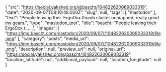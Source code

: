 {
  "src": "https://social.yakshed.org/@bascht/104822620069033319",
  "date": "2020-09-07T08:10:48.000Z",
  "slug": null,
  "tags": [
    "mastodon"
  ],
  "text": "People leaving their ErgoDox thumb cluster unmapped, really grind my gears.",
  "type": "mastodon_toot",
  "title": "bascht: “People leaving their ErgoDox t……",
  "images": [
    "https://img.bascht.com/mastodon/2020/09/07//104822620069033319/file.png"
  ],
  "category": "posts",
  "media_url": "https://img.bascht.com/mastodon/2020/09/07//104822620069033319/file.png",
  "description": null,
  "preview_url": null,
  "original_url": "https://social.yakshed.org/@bascht/104822620069033319",
  "location_latitude": null,
  "additional_payload": null,
  "location_longitude": null
}